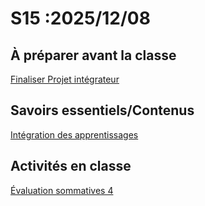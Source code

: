 # S15 :<!-- varexp:begin S15 -->2025/12/08<!-- varexp:end --> 

## À préparer avant la classe

[Finaliser Projet intégrateur](../../02-activites/04/)

## Savoirs essentiels/Contenus

[Intégration des apprentissages](../../03-savoirs/04/)

## Activités en classe

[Évaluation sommatives 4](../../04-evaluations/sommatives/04/)